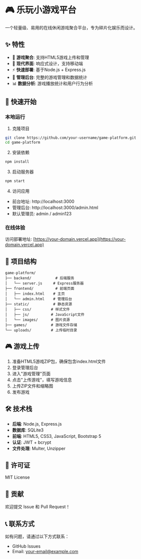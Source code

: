 # 🎮 乐玩小游戏平台

一个轻量级、易用的在线休闲游戏聚合平台，专为碎片化娱乐而设计。

## ✨ 特性

- 🎯 **游戏聚合**: 支持HTML5游戏上传和管理
- 🎨 **现代界面**: 响应式设计，支持移动端
- ⚡ **快速部署**: 基于Node.js + Express.js
- 🔐 **管理后台**: 完整的游戏管理和数据统计
- 📊 **数据分析**: 游戏播放统计和用户行为分析

## 🚀 快速开始

### 本地运行

1. 克隆项目
```bash
git clone https://github.com/your-username/game-platform.git
cd game-platform
```

2. 安装依赖
```bash
npm install
```

3. 启动服务器
```bash
npm start
```

4. 访问应用
- 前台地址: http://localhost:3000
- 管理后台: http://localhost:3000/admin.html
- 默认管理员: admin / admin123

### 在线体验

访问部署地址: [https://your-domain.vercel.app](https://your-domain.vercel.app)

## 📁 项目结构

```
game-platform/
├── backend/           # 后端服务
│   └── server.js     # Express服务器
├── frontend/          # 前端页面
│   ├── index.html    # 主页
│   └── admin.html    # 管理后台
├── static/           # 静态资源
│   ├── css/         # 样式文件
│   ├── js/          # JavaScript文件
│   └── images/      # 图片资源
├── games/           # 游戏文件存储
└── uploads/         # 上传临时目录
```

## 🎮 游戏上传

1. 准备HTML5游戏ZIP包，确保包含index.html文件
2. 登录管理后台
3. 进入"游戏管理"页面
4. 点击"上传游戏"，填写游戏信息
5. 上传ZIP文件和缩略图
6. 发布游戏

## 🛠️ 技术栈

- **后端**: Node.js, Express.js
- **数据库**: SQLite3
- **前端**: HTML5, CSS3, JavaScript, Bootstrap 5
- **认证**: JWT + bcrypt
- **文件处理**: Multer, Unzipper

## 📝 许可证

MIT License

## 🤝 贡献

欢迎提交 Issue 和 Pull Request！

## 📞 联系方式

如有问题，请通过以下方式联系：
- GitHub Issues
- Email: your-email@example.com 